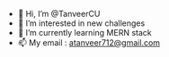 - 👋 Hi, I’m @TanveerCU
- 👀 I’m interested in new challenges
- 🌱 I’m currently learning MERN stack
- 📫 My email : atanveer712@gmail.com

<!---
TanveerCU/TanveerCU is a ✨ special ✨ repository because its `README.md` (this file) appears on your GitHub profile.
You can click the Preview link to take a look at your changes.
--->
